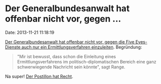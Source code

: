 Der Generalbundesanwalt hat offenbar nicht vor, gegen \...
==========================================================

Date: 2013-11-21 11:18:19

[Der Generalbundesanwalt hat offenbar nicht vor, gegen die Five
Eyes-Dienste auch nur ein Ermittlungsverfahren
einzuleiten](http://www.zeit.de/politik/deutschland/2013-11/generalbundesanwalt-nsa-ermittlungsverfahren).
Begründung:

> \"Mir ist bewusst, dass schon die Einleitung eines
> Ermittlungsverfahrens im politisch-diplomatischen Bereich eine ganz
> schwerwiegende Nachricht sein könnte\", sagt Range.

Na super! [Der Postillon hat
Recht](http://www.der-postillon.com/2013/11/bundesregierung-ubt-dezente-kritik-us.html).
